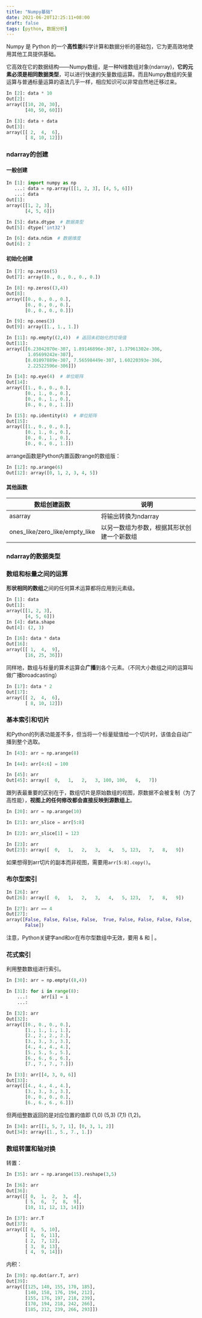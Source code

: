 ```yaml
---
title: "Numpy基础"
date: 2021-06-20T12:25:11+08:00
draft: false
tags: [python, 数据分析]
---
```


Numpy 是 Python 的一个**高性能**科学计算和数据分析的基础包，它为更高效地使用其他工具提供基础。

它高效在它的数据结构——Numpy数组，是一种N维数组对象(ndarray)，**它的元素必须是相同数据类型**，可以进行快速的矢量数组运算。而且Numpy数组的矢量运算与普通标量运算的语法几乎一样，相应知识可以非常自然地迁移过来。

``` python
In [2]: data * 10
Out[2]: 
array([[10, 20, 30],
       [40, 50, 60]])
```

``` python
In [3]: data + data
Out[3]: 
array([[ 2,  4,  6],
       [ 8, 10, 12]])
```

### ndarray的创建

#### 一般创建

``` python
In [1]: import numpy as np
   ...: data = np.array([[1, 2, 3], [4, 5, 6]])
   ...: data
Out[1]: 
array([[1, 2, 3],
       [4, 5, 6]])
```

``` python
In [5]: data.dtype  # 数据类型
Out[5]: dtype('int32')
```

``` python
In [6]: data.ndim  # 数据维度
Out[6]: 2
```

#### 初始化创建

``` python
In [7]: np.zeros(5)
Out[7]: array([0., 0., 0., 0., 0.])
```

``` python
In [8]: np.zeros((3,4))
Out[8]: 
array([[0., 0., 0., 0.],
       [0., 0., 0., 0.],
       [0., 0., 0., 0.]])
```

``` python
In [9]: np.ones(3)
Out[9]: array([1., 1., 1.])
```

``` python
In [11]: np.empty((2,4))  # 返回未初始化的垃圾值
Out[11]: 
array([[6.23042070e-307, 1.89146896e-307, 1.37961302e-306,
        1.05699242e-307],
       [8.01097889e-307, 7.56598449e-307, 1.60220393e-306,
        2.22522596e-306]])
```

``` python
In [14]: np.eye(4)  # 单位矩阵
Out[14]: 
array([[1., 0., 0., 0.],
       [0., 1., 0., 0.],
       [0., 0., 1., 0.],
       [0., 0., 0., 1.]])
```

``` python
In [15]: np.identity(4)  # 单位矩阵
Out[15]: 
array([[1., 0., 0., 0.],
       [0., 1., 0., 0.],
       [0., 0., 1., 0.],
       [0., 0., 0., 1.]])
```

arrange函数是Python内置函数range的数组版：

``` python
In [12]: np.arange(6)
Out[12]: array([0, 1, 2, 3, 4, 5])
```

#### 其他函数

| 数组创建函数                   | 说明                                       |
| ------------------------------ | ------------------------------------------ |
| asarray                        | 将输出转换为ndarray                        |
| ones_like/zero_like/empty_like | 以另一数组为参数，根据其形状创建一个新数组 |

### ndarray的数据类型



### 数组和标量之间的运算

**形状相同的数组**之间的任何算术运算都将应用到元素级。

``` python
In [1]: data
Out[1]: 
array([[1, 2, 3],
       [4, 5, 6]])
In [4]: data.shape
Out[4]: (2, 3)
```

``` python
In [16]: data * data
Out[16]: 
array([[ 1,  4,  9],
       [16, 25, 36]])
```

同样地，数组与标量的算术运算会**广播**到各个元素。（不同大小数组之间的运算叫做广播broadcasting）

``` python
In [17]: data * 2
Out[17]: 
array([[ 2,  4,  6],
       [ 8, 10, 12]])
```

### 基本索引和切片

和Python的列表功能差不多，但当将一个标量赋值给一个切片时，该值会自动广播到整个选取。

``` python
In [43]: arr = np.arange(8)

In [44]: arr[4:6] = 100

In [45]: arr
Out[45]: array([  0,   1,   2,   3, 100, 100,   6,   7])
```



跟列表最重要的区别在于，数组切片是原始数组的视图，原数据不会被复制（为了高性能），**视图上的任何修改都会直接反映到源数组上**。

``` python
In [20]: arr = np.arange(10)

In [21]: arr_slice = arr[5:8]

In [22]: arr_slice[1] = 123

In [23]: arr
Out[23]: array([  0,   1,   2,   3,   4,   5, 123,   7,   8,   9])
```

如果想得到arr切片的副本而非视图，需要用`arr[5:8].copy()`。

### 布尔型索引

``` python
In [26]: arr
Out[26]: array([  0,   1,   2,   3,   4,   5, 123,   7,   8,   9])

In [27]: arr == 4
Out[27]: 
array([False, False, False, False,  True, False, False, False, False,
       False])
```

注意，Python关键字and和or在布尔型数组中无效，要用 & 和 | 。

### 花式索引

利用整数数组进行索引。

``` python
In [30]: arr = np.empty((8,4))

In [31]: for i in range(8):
    ...:     arr[i] = i
    ...:     

In [32]: arr
Out[32]: 
array([[0., 0., 0., 0.],
       [1., 1., 1., 1.],
       [2., 2., 2., 2.],
       [3., 3., 3., 3.],
       [4., 4., 4., 4.],
       [5., 5., 5., 5.],
       [6., 6., 6., 6.],
       [7., 7., 7., 7.]])

In [33]: arr[[4, 3, 0, 6]]
Out[33]: 
array([[4., 4., 4., 4.],
       [3., 3., 3., 3.],
       [0., 0., 0., 0.],
       [6., 6., 6., 6.]])
```

但两组整数返回的是对应位置的值即 (1,0) (5,3) (7,1) (1,2)。

``` python
In [34]: arr[[1, 5, 7, 1], [0, 3, 1, 2]]
Out[34]: array([1., 5., 7., 1.])
```

### 数组转置和轴对换

转置：

``` python
In [35]: arr = np.arange(15).reshape(3,5)

In [36]: arr
Out[36]: 
array([[ 0,  1,  2,  3,  4],
       [ 5,  6,  7,  8,  9],
       [10, 11, 12, 13, 14]])

In [37]: arr.T
Out[37]: 
array([[ 0,  5, 10],
       [ 1,  6, 11],
       [ 2,  7, 12],
       [ 3,  8, 13],
       [ 4,  9, 14]])
```

内积：

``` python
In [39]: np.dot(arr.T, arr)
Out[39]: 
array([[125, 140, 155, 170, 185],
       [140, 158, 176, 194, 212],
       [155, 176, 197, 218, 239],
       [170, 194, 218, 242, 266],
       [185, 212, 239, 266, 293]])
```

